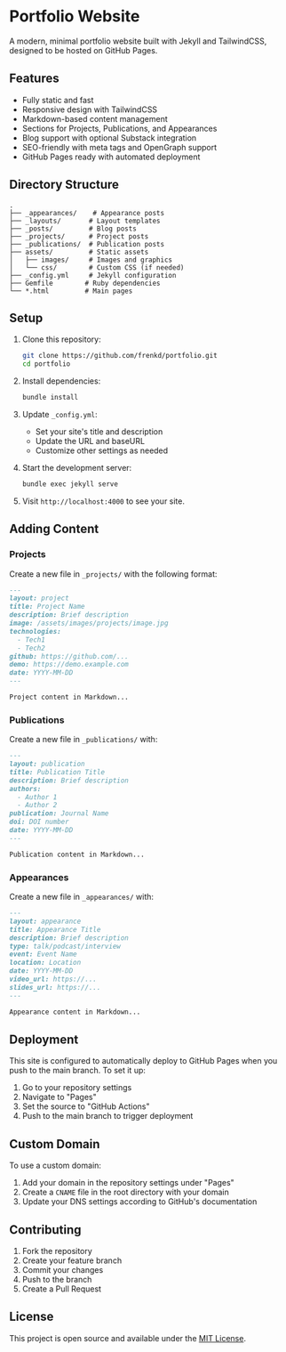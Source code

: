 # Portfolio Website

A modern, minimal portfolio website built with Jekyll and TailwindCSS, designed to be hosted on GitHub Pages.

## Features

- Fully static and fast
- Responsive design with TailwindCSS
- Markdown-based content management
- Sections for Projects, Publications, and Appearances
- Blog support with optional Substack integration
- SEO-friendly with meta tags and OpenGraph support
- GitHub Pages ready with automated deployment

## Directory Structure

```
.
├── _appearances/    # Appearance posts
├── _layouts/       # Layout templates
├── _posts/         # Blog posts
├── _projects/      # Project posts
├── _publications/  # Publication posts
├── assets/         # Static assets
│   ├── images/     # Images and graphics
│   └── css/        # Custom CSS (if needed)
├── _config.yml     # Jekyll configuration
├── Gemfile        # Ruby dependencies
└── *.html         # Main pages
```

## Setup

1. Clone this repository:
   ```bash
   git clone https://github.com/frenkd/portfolio.git
   cd portfolio
   ```

2. Install dependencies:
   ```bash
   bundle install
   ```

3. Update `_config.yml`:
   - Set your site's title and description
   - Update the URL and baseURL
   - Customize other settings as needed

4. Start the development server:
   ```bash
   bundle exec jekyll serve
   ```

5. Visit `http://localhost:4000` to see your site.

## Adding Content

### Projects

Create a new file in `_projects/` with the following format:

```markdown
---
layout: project
title: Project Name
description: Brief description
image: /assets/images/projects/image.jpg
technologies:
  - Tech1
  - Tech2
github: https://github.com/...
demo: https://demo.example.com
date: YYYY-MM-DD
---

Project content in Markdown...
```

### Publications

Create a new file in `_publications/` with:

```markdown
---
layout: publication
title: Publication Title
description: Brief description
authors:
  - Author 1
  - Author 2
publication: Journal Name
doi: DOI number
date: YYYY-MM-DD
---

Publication content in Markdown...
```

### Appearances

Create a new file in `_appearances/` with:

```markdown
---
layout: appearance
title: Appearance Title
description: Brief description
type: talk/podcast/interview
event: Event Name
location: Location
date: YYYY-MM-DD
video_url: https://...
slides_url: https://...
---

Appearance content in Markdown...
```

## Deployment

This site is configured to automatically deploy to GitHub Pages when you push to the main branch. To set it up:

1. Go to your repository settings
2. Navigate to "Pages"
3. Set the source to "GitHub Actions"
4. Push to the main branch to trigger deployment

## Custom Domain

To use a custom domain:

1. Add your domain in the repository settings under "Pages"
2. Create a `CNAME` file in the root directory with your domain
3. Update your DNS settings according to GitHub's documentation

## Contributing

1. Fork the repository
2. Create your feature branch
3. Commit your changes
4. Push to the branch
5. Create a Pull Request

## License

This project is open source and available under the [MIT License](LICENSE). 